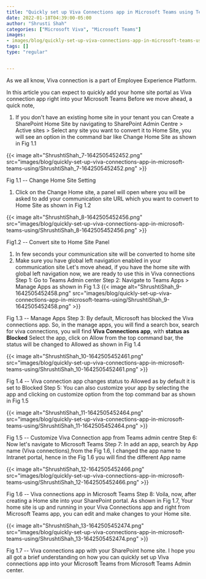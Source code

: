 ```yaml
---
title: "Quickly set up Viva Connections app in Microsoft Teams using Teams admin center."
date: 2022-01-18T04:39:00-05:00
author: "Shrusti Shah"
categories: ["Microsoft Viva", "Microsoft Teams"]
images:
- images/blog/quickly-set-up-viva-connections-app-in-microsoft-teams-using/ShrushtiShah_7-1642505452452.png
tags: []
type: "regular"


---
```


As we all know, Viva connection is a part of Employee Experience
Platform.

In this article you can expect to quickly add your home site portal as
Viva connection app right into your Microsoft Teams
Before we move ahead, a quick note,

1.  If you don't have an existing home site in your tenant you can
    Create a SharePoint Home Site by navigating to SharePoint Admin
    Centre \> Active sites \> Select any site you want to convert it to
    Home Site, you will see an option in the command bar like Change
    Home Site as shown in Fig 1.1

{{< image alt="ShrushtiShah_7-1642505452452.png" src="images/blog/quickly-set-up-viva-connections-app-in-microsoft-teams-using/ShrushtiShah_7-1642505452452.png" >}}

Fig 1.1 -- Change Home Site Setting

1.  Click on the Change Home site, a panel will open where you will be
    asked to add your communication site URL which you want to convert
    to Home Site as shown in Fig 1.2
    
{{< image alt="ShrushtiShah_8-1642505452456.png" src="images/blog/quickly-set-up-viva-connections-app-in-microsoft-teams-using/ShrushtiShah_8-1642505452456.png" >}}

Fig1.2 -- Convert site to Home Site Panel

1.  In few seconds your communication site will be converted to home
    site
2.  Make sure you have global left navigation enabled in your
    communication site
Let's move ahead, if you have the home site with global left navigation
now, we are ready to use this in Viva connections
Step 1: Go to Teams Admin center
Step 2: Navigate to Teams Apps \> Manage Apps as shown in Fig 1.3
{{< image alt="ShrushtiShah_9-1642505452458.png" src="images/blog/quickly-set-up-viva-connections-app-in-microsoft-teams-using/ShrushtiShah_9-1642505452458.png" >}}

Fig 1.3 -- Manage Apps
Step 3: By default, Microsoft has blocked the Viva connections app. So,
in the manage apps, you will find a search box, search for viva
connections, you will find **Viva Connections app**, with **status as
Blocked**
Select the app, click on Allow from the top command bar, the status will
be changed to Allowed as shown in Fig 1.4

{{< image alt="ShrushtiShah_10-1642505452461.png" src="images/blog/quickly-set-up-viva-connections-app-in-microsoft-teams-using/ShrushtiShah_10-1642505452461.png" >}}

Fig 1.4 -- Viva connection
app changes status to Allowed as by default it is set to Blocked
Step 5: You can also customize your app by selecting the app and
clicking on customize option from the top command bar as shown in Fig
1.5

{{< image alt="ShrushtiShah_11-1642505452464.png" src="images/blog/quickly-set-up-viva-connections-app-in-microsoft-teams-using/ShrushtiShah_11-1642505452464.png" >}}

Fig 1.5 --
Customize Viva Connection app from Teams admin centre
Step 6: Now let's navigate to Microsoft Teams
Step 7: In add an app, search by App name (Viva connections),from the
Fig 1.6, I changed the app name to Intranet portal, hence in the Fig 1.6
you will find the different App name

{{< image alt="ShrushtiShah_12-1642505452466.png" src="images/blog/quickly-set-up-viva-connections-app-in-microsoft-teams-using/ShrushtiShah_12-1642505452466.png" >}}


Fig 1.6 -- Viva connections app in Microsoft Teams
Step 8: Voila, now, after creating a Home site into your SharePoint
portal. As shown in Fig 1.7, Your home site is up and running in your
Viva Connections app and right from Microsoft Teams app, you can edit
and make changes to your Home site.

{{< image alt="ShrushtiShah_13-1642505452474.png" src="images/blog/quickly-set-up-viva-connections-app-in-microsoft-teams-using/ShrushtiShah_13-1642505452474.png" >}}

 Fig 1.7 --
Viva connections app with your SharePoint home site.
I hope you all got a brief understanding on how you can quickly set up
Viva connections app into your Microsoft Teams from Microsoft Teams
Admin center.

